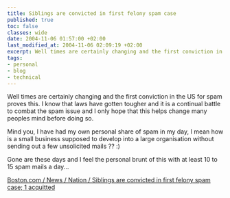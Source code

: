 ```yaml
---
title: Siblings are convicted in first felony spam case
published: true
toc: false
classes: wide
date: 2004-11-06 01:57:00 +02:00
last_modified_at: 2004-11-06 02:09:19 +02:00
excerpt: Well times are certainly changing and the first conviction in the US for spam proves this. I know that laws have gotten tougher and it is a continual battle to combat the spam issue and I only hope that this helps change many peoples mind before doing so.
tags:
- personal
- blog
- technical
---
```

Well times are certainly changing and the first conviction in the US for spam proves this. I know that laws have gotten tougher and it is a continual battle to combat the spam issue and I only hope that this helps change many peoples mind before doing so. 

Mind you, I have had my own personal share of spam in my day, I mean how is a small business supposed to develop into a large organisation without sending out a few unsolicited mails ?? :) 

Gone are these days and I feel the personal brunt of this with at least 10 to 15 spam mails a day... 

[Boston.com / News / Nation / Siblings are convicted in first felony spam case; 1 acquitted](http://www.boston.com/news/nation/articles/2004/11/04/siblings_are_convicted_in_first_felony_spam_case_1_acquitted/)
